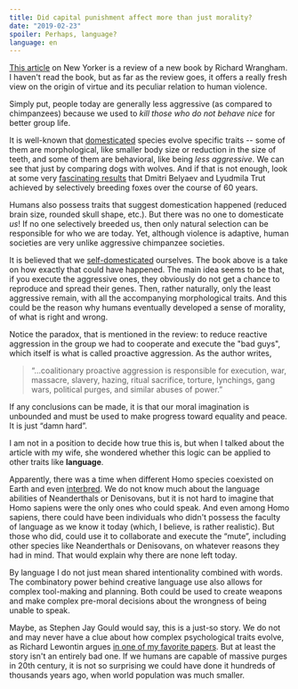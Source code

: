```yaml
---
title: Did capital punishment affect more than just morality?
date: "2019-02-23"
spoiler: Perhaps, language?
language: en
---
```


[This article](https://www.newyorker.com/books/under-review/did-capital-punishment-create-morality) on New Yorker is a review of a new book by Richard Wrangham. I haven't read the book, but as far as the review goes, it offers a really fresh view on the origin of virtue and its peculiar relation to human violence.

Simply put, people today are generally less aggressive (as compared to chimpanzees) because we used to _kill those who do not behave nice_ for better group life.

It is well-known that [domesticated](https://en.wikipedia.org/wiki/Domestication) species evolve specific traits -- some of them are morphological, like smaller body size or reduction in the size of teeth, and some of them are behavioral, like being _less aggressive_. We can see that just by comparing dogs with wolves. And if that is not enough, look at some very [fascinating results](https://www.theverge.com/2018/9/11/17842410/pet-tame-foxes-domestication-dogs-genetics) that Dmitri Belyaev and Lyudmila Trut achieved by selectively breeding foxes over the course of 60 years.

Humans also possess traits that suggest domestication happened (reduced brain size, rounded skull shape, etc.). But there was no one to domesticate _us_! If no one selectively breeded us, then only natural selection can be responsible for who we are today. Yet, although violence is adaptive, human societies are very unlike aggressive chimpanzee societies.

It is believed that we [self-domesticated](https://en.wikipedia.org/wiki/Self-domestication) ourselves. The book above is a take on how exactly that could have happened. The main idea seems to be that, if you execute the aggressive ones, they obviously do not get a chance to reproduce and spread their genes. Then, rather naturally, only the least aggressive remain, with all the accompanying morphological traits. And this could be the reason why humans eventually developed a sense of morality, of what is right and wrong.

Notice the paradox, that is mentioned in the review: to reduce reactive aggression in the group we had to cooperate and execute the "bad guys", which itself is what is called proactive aggression. As the author writes,

> “...coalitionary proactive aggression is responsible for execution, war, massacre, slavery, hazing, ritual sacrifice, torture, lynchings, gang wars, political purges, and similar abuses of power.”

If any conclusions can be made, it is that our moral imagination is unbounded and must be used to make progress toward equality and peace. It is just “damn hard”.

I am not in a position to decide how true this is, but when I talked about the article with my wife, she wondered whether this logic can be applied to other traits like **language**.

Apparently, there was a time when different Homo species coexisted on Earth and even [interbred](https://www.livescience.com/62036-modern-humans-interbred-neanderthals-denisovans.html). We do not know much about the language abilities of Neanderthals or Denisovans, but it is not hard to imagine that Homo sapiens were the only ones who could speak. And even among Homo sapiens, there could have been individuals who didn't possess the faculty of language as we know it today (which, I believe, is rather realistic). But those who did, could use it to collaborate and execute the “mute”, including other species like Neanderthals or Denisovans, on whatever reasons they had in mind. That would explain why there are none left today.

By language I do not just mean shared intentionality combined with words. The combinatory power behind creative language use also allows for complex tool-making and planning. Both could be used to create weapons and make complex pre-moral decisions about the wrongness of being unable to speak.

Maybe, as Stephen Jay Gould would say, this is a just-so story. We do not and may never have a clue about how complex psychological traits evolve, as Richard Lewontin argues [in one of my favorite papers](https://langev.com/pdf/lewontin98theEvolution.pdf). But at least the story isn't an entirely bad one. If we humans are capable of massive purges in 20th century, it is not so surprising we could have done it hundreds of thousands years ago, when world population was much smaller.
